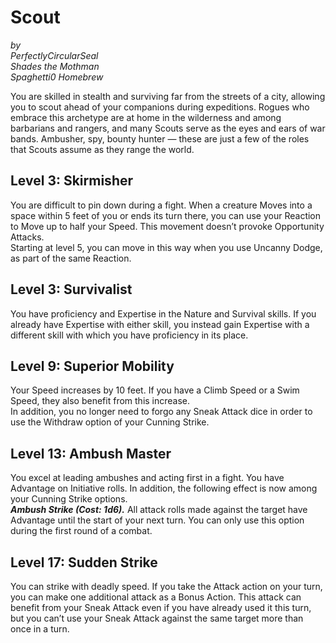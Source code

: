 # Scout

*by*  
*PerfectlyCircularSeal*  
*Shades the Mothman*  
*Spaghetti0 Homebrew*  

You are skilled in stealth and surviving far from the streets of a city, allowing you to scout ahead of your companions during expeditions. Rogues who embrace this archetype are at home in the wilderness and among barbarians and rangers, and many Scouts serve as the eyes and ears of war bands. Ambusher, spy, bounty hunter — these are just a few of the roles that Scouts assume as they range the world.

## Level 3: Skirmisher
You are difficult to pin down during a fight. When a creature Moves into a space within 5 feet of you or ends its turn there, you can use your Reaction to Move up to half your Speed. This movement doesn’t provoke Opportunity Attacks.  
Starting at level 5, you can move in this way when you use Uncanny Dodge, as part of the same Reaction.

## Level 3: Survivalist
You have proficiency and Expertise in the Nature and Survival skills. If you already have Expertise with either skill, you instead gain Expertise with a different skill with which you have proficiency in its place.

## Level 9: Superior Mobility
Your Speed increases by 10 feet. If you have a Climb Speed or a Swim Speed, they also benefit from this increase.  
In addition, you no longer need to forgo any Sneak Attack dice in order to use the Withdraw option of your Cunning Strike.

## Level 13: Ambush Master
You excel at leading ambushes and acting first in a fight. You have Advantage on Initiative rolls. In addition, the following effect is now among your Cunning Strike options.  
***Ambush Strike (Cost: 1d6).*** All attack rolls made against the target have Advantage until the start of your next turn. You can only use this option during the first round of a combat.

## Level 17: Sudden Strike
You can strike with deadly speed. If you take the Attack action on your turn, you can make one additional attack as a Bonus Action. This attack can benefit from your Sneak Attack even if you have already used it this turn, but you can’t use your Sneak Attack against the same target more than once in a turn.